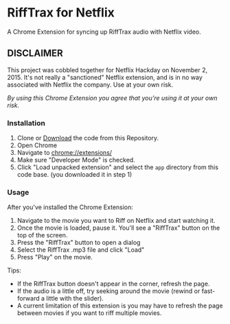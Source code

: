 # RiffTrax for Netflix

A Chrome Extension for syncing up RiffTrax audio with Netflix video.

## DISCLAIMER

This project was cobbled together for Netflix Hackday on November 2, 2015. It's not really a "sanctioned" Netflix extension, and is in no
way associated with Netflix the company. Use at your own risk.

_By using this Chrome Extension you agree that you're using it at your own risk._

### Installation

1. Clone or [Download](https://github.com/blesh/netflix-rifftrax/archive/master.zip) the code from this Repository.
2. Open Chrome
3. Navigate to [chrome://extensions/](chrome://extensions/)
4. Make sure "Developer Mode" is checked.
5. Click "Load unpacked extension" and select the `app` directory from this code base. (you downloaded it in step 1)

### Usage

After you've installed the Chrome Extension:

1. Navigate to the movie you want to Riff on Netflix and start watching it.
2. Once the movie is loaded, pause it. You'll see a "RiffTrax" button on the top of the screen.
3. Press the "RiffTrax" button to open a dialog
4. Select the RiffTrax .mp3 file and click "Load"
5. Press "Play" on the movie.

Tips: 

- If the RiffTrax button doesn't appear in the corner, refresh the page. 
- If the audio is a little off, try seeking around the movie (rewind or fast-forward a little with the slider).
- A current limitation of this extension is you may have to refresh the page between movies if you want to riff multiple movies.
